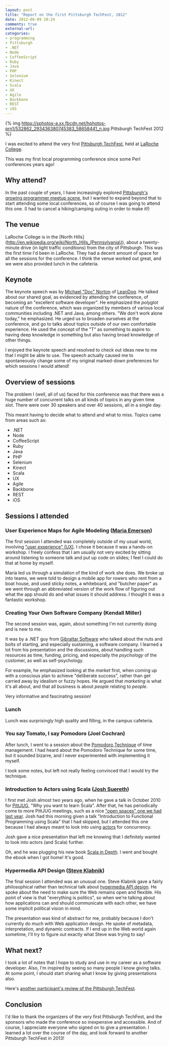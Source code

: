 ```yaml
---
layout: post
title: "Report on the first Pittsburgh TechFest, 2012"
date: 2012-06-09 20:24
comments: true
external-url: 
categories: 
- programming
- Pittsburgh
- .NET
- Node
- CoffeeScript
- Ruby
- Java
- PHP
- Selenium
- Kinect
- Scala
- UX
- Agile
- Backbone
- REST
- iOS
---
```

{% img https://sphotos-a.xx.fbcdn.net/hphotos-prn1/532862_293436380745383_58658441_n.jpg Pittsburgh TechFest 2012 %}

I was excited to attend the very first [Pittsburgh TechFest](http://pghtechfest.com/), held at [LaRoche College](http://www.laroche.edu/).

This was my first local programming conference since some Perl conferences years ago!

## Why attend?

In the past couple of years, I have increasingly explored [Pittsburgh's growing programmer meetup scene](/blog/2011/10/16/pittsburgh-software-developer-communities/), but I wanted to expand beyond that to start attending some local conferences, so of course I was going to attend this one. (I had to cancel a hiking/camping outing in order to make it!)

<!--more-->

## The venue

LaRoche College is in the [North Hills](http://en.wikipedia.org/wiki/North_Hills_(Pennsylvania\)), about a twenty-minute drive (in light traffic conditions) from the city of Pittsburgh. This was the first time I'd been in LaRoche. They had a decent amount of space for all the sessions for the conference. I think the venue worked out great, and we were also provided lunch in the cafeteria.

## Keynote

The keynote speech was by [Michael "Doc" Norton](http://www.docondev.com/) of [LeanDog](http://leandog.com/). He talked about our shared goal, as evidenced by attending the conference, of becoming an "excellent software developer". He emphasized the *polyglot* nature of the conference, which was organized by members of various local communities including .NET and Java, among others. "We don't work alone today," he emphasized. He urged us to broaden ourselves at the conference, and go to talks about topics outside of our own comfortable experience. He used the concept of the "T" as something to aspire to: having deep knowledge in something but also having broad knowledge of other things.

I enjoyed the keynote speech and resolved to check out ideas new to me that I might be able to use. The speech actually caused me to spontaneously change some of my original marked-down preferences for which sessions I would attend!

## Overview of sessions

The problem I (well, all of us) faced for this conference was that there was a huge number of concurrent talks on all kinds of topics in any given time slot. There were over 30 speakers and over 40 sessions, all in a single day.

This meant having to decide what to attend and what to miss. Topics came from areas such as:

- .NET
- Node
- CoffeeScript
- Ruby
- Java
- PHP
- Selenium
- Kinect
- Scala
- UX
- Agile
- Backbone
- REST
- iOS

## Sessions I attended

### User Experience Maps for Agile Modeling ([Maria Emerson](http://www.mariaemerson.com/))

The first session I attended was completely outside of my usual world, involving ["user experience" (UX)](http://en.wikipedia.org/wiki/User_experience_design). I chose it because it was a hands-on workshop. I freely confess that I am usually not very excited by sitting around listening to someone talk and put up code on slides; I feel I could do that at home by myself.

Maria led us through a simulation of the kind of work she does. We broke up into teams, we were told to design a mobile app for rowers who rent from a boat house, and used sticky notes, a whiteboard, and "butcher paper" as we went through an abbreviated version of the work flow of figuring out what the app should do and what issues it should address. I thought it was a fantastic workshop.

### Creating Your Own Software Company (Kendall Miller)

The second session was, again, about something I'm not currently doing and is new to me.

It was by a .NET guy from [Gibraltar Software](http://www.gibraltarsoftware.com/) who talked about the nuts and bolts of starting, and especially sustaining, a software company. I learned a lot from his presentation and the discussions, about handling such resources as time, funding, pricing, and especially the *psychology* of the customer, as well as self-psychology.

For example, he emphasized looking at the *market* first, when coming up with a conscious plan to achieve "deliberate success", rather than get carried away by idealism or fuzzy hopes. He argued that *marketing* is what it's all about, and that all business is about *people* relating to *people*.

Very informative and fascinating session!

### Lunch

Lunch was surprisingly high quality and filling, in the campus cafeteria.

### You say Tomato, I say Pomodoro (Joel Cochran)

After lunch, I went to a session about the [Pomodoro Technique](http://www.pomodorotechnique.com/) of time management. I had heard about the Pomodoro Technique for some time, but it sounded bizarre, and I never experimented with implementing it myself.

I took some notes, but left not really feeling convinced that I would try the technique.

### Introduction to Actors using Scala ([Josh Suereth](http://jsuereth.com/))

I first met Josh almost two years ago, when he gave a talk in October 2010 for [PittJUG](http://java.net/projects/pittjug/), "Why you want to learn Scala". After that, he has periodically come to more PittJUG meetings, such as a nice ["open spaces" one we had last year](/blog/2011/10/26/open-spaces-success-at-the-pittsburgh-java-users-group/). Josh had this morning given a talk "Introduction to Functional Programming using Scala" that I had skipped, but I attended this one because I had always meant to look into using [actors](http://en.wikipedia.org/wiki/Actor_model) for concurrency.

Josh gave a nice presentation that left me knowing that I definitely wanted to look into actors (and Scala) further.

Oh, and he was plugging his new book [Scala in Depth](http://www.manning.com/suereth/). I went and bought the ebook when I got home! It's good.

### Hypermedia API Design ([Steve Klabnik](http://steveklabnik.com/))

The final session I attended was an unusual one. Steve Klabnik gave a fairly philosophical rather than technical talk about [hypermedia API design](http://www.designinghypermediaapis.com/). He spoke about the need to make sure the Web remains open and flexible. His point of view is that "everything is politics", so when we're talking about how applications can and should communicate with each other, we have some implicit political vision in mind.

The presentation was kind of abstract for me, probably because I don't currently do much with Web application design. He spoke of metadata, interpretation, and dynamic contracts. If I end up in the Web world again sometime, I'll try to figure out exactly what Steve was trying to say!

## What next?

I took a lot of notes that I hope to study and use in my career as a software developer. Also, I'm inspired by seeing so many people I know giving talks. At some point, I should start sharing what I know by giving presentations also.

Here's [another participant's review of the Pittsburgh TechFest](http://updyke.com/blog/2012/06/09/pittsburgh-techfest-2012/).

## Conclusion

I'd like to thank the organizers of the very first Pittsburgh TechFest, and the sponsors who made the conference so inexpensive and accessible. And of course, I appreciate everyone who signed on to give a presentation. I learned a lot over the course of the day, and look forward to another Pittsburgh TechFest in 2013!
